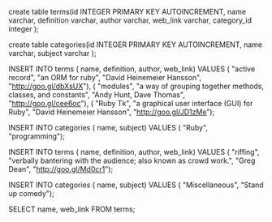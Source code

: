 create table terms(id INTEGER PRIMARY KEY AUTOINCREMENT,
                  name varchar,
                  definition varchar,
                  author varchar,
                  web_link varchar,
                  category_id integer
                  );

create table categories(id INTEGER PRIMARY KEY AUTOINCREMENT,
                        name varchar,
                        subject varchar
                        );



INSERT INTO terms (
 name,
 definition,
 author,
 web_link)
VALUES
 (
 "active record",
 "an ORM for ruby",
 "David Heinemeier Hansson",
 "http://goo.gl/dbXsUX"),
 (
 "modules",
 "a way of grouping together methods, classes, and constants",
 "Andy Hunt, Dave Thomas",
 "http://goo.gl/cee6oc"),
 (
 "Ruby Tk",
 "a graphical user interface (GUI) for Ruby",
 "David Heinemeier Hansson",
  "http://goo.gl/JD1zMe");

INSERT INTO categories (
name,
subject)
VALUES
(
"Ruby",
"programming");


INSERT INTO terms (
 name,
 definition,
 author,
 web_link)
VALUES
 (
 "riffing",
 "verbally bantering with the audience; also known as crowd work.",
 "Greg Dean",
 "http://goo.gl/Md0cr1");

 INSERT INTO categories (
 name,
 subject)
 VALUES
 (
 "Miscellaneous",
 "Stand up comedy");

SELECT
  name,
  web_link
FROM
  terms;
